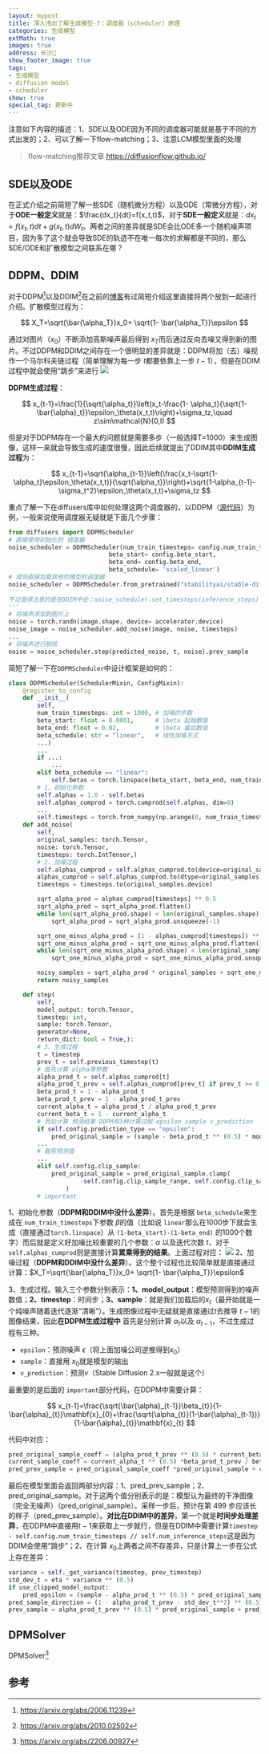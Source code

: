 ```yaml
---
layout: mypost
title: 深入浅出了解生成模型-7：调度器（scheduler）原理
categories: 生成模型
extMath: true
images: true
address: 长沙🌷
show_footer_image: true
tags:
- 生成模型
- diffusion model
- scheduler
show: true
special_tag: 更新中
---
```


注意如下内容的描述：1、SDE以及ODE因为不同的调度器可能就是基于不同的方式出发的；2、可以了解一下flow-matching；3、注意LCM模型里面的处理
> flow-matching推荐文章
> https://diffusionflow.github.io/

## SDE以及ODE
在正式介绍之前简短了解一些SDE（随机微分方程）以及ODE（常微分方程），对于**ODE一般定义**就是：$\frac{dx_t}{dt}=f(x_t,t)$，对于**SDE一般定义**就是：$dx_t=f(x_t,t)dt+g(x_t,t)dW_t$。两者之间的差异就是SDE会比ODE多一个随机噪声项目，因为多了这个就会导致SDE的轨迹不在唯一每次的求解都是不同的，那么SDE/ODE和扩散模型之间联系在哪？

## DDPM、DDIM
对于DDPM[^2]以及DDIM[^1]在之前的[博客](https://www.big-yellow-j.top/posts/2025/05/19/DiffusionModel.html)有过简短介绍这里直接将两个放到一起进行介绍。扩散模型过程为：

$$
X_T=\sqrt{\bar{\alpha_T}}x_0+ \sqrt{1- \bar{\alpha_T}}\epsilon
$$

通过对图片（$x_0$）不断添加高斯噪声最后得到 $x_T$而后通过反向去噪又得到新的图片。不过DDPM和DDIM之间存在一个很明显的差异就是：DDPM将加（去）噪视作一个马尔科夫链过程（简单理解为每一步 $t$都要依靠上一步 $t-1$），但是在DDIM过程中就会使用“跳步”来进行
![](https://s2.loli.net/2025/06/21/pwIndituAKX4kjh.webp)

**DDPM生成过程**：

$$
x_{t-1}=\frac{1}{\sqrt{\alpha_t}}\left(x_t-\frac{1- \alpha_t}{\sqrt{1-\bar{\alpha}_t}}\epsilon_\theta(x_t,t)\right)+\sigma_tz,\quad z\sim\mathcal{N}(0,I)
$$

但是对于DDPM存在一个最大的问题就是需要多步（一般选择T=1000）来生成图像，这样一来就会导致生成的速度很慢，因此后续就提出了DDIM其中**DDIM生成过程**为：

$$
x_{t-1}=\sqrt{\alpha_{t-1}}\left(\frac{x_t-\sqrt{1-\alpha_t}\epsilon_\theta(x_t,t)}{\sqrt{\alpha_t}}\right)+\sqrt{1-\alpha_{t-1}-\sigma_t^2}\epsilon_\theta(x_t,t)+\sigma_tz
$$

重点了解一下在diffusers库中如何处理这两个调度器的，以DDPM（[源代码](https://github.com/huggingface/diffusers/blob/d7dd924ece56cddf261cd8b9dd901cbfa594c62c/src/diffusers/schedulers/scheduling_ddpm.py#L129)）为例，一般来说使用调度器无疑就是下面几个步骤：
```python
from diffusers import DDPMScheduler
# 直接使用初始化的 调度器
noise_scheduler = DDPMScheduler(num_train_timesteps= config.num_train_timesteps,
                            beta_start= config.beta_start,
                            beta_end= config.beta_end,
                            beta_schedule= 'scaled_linear')
# 或则直接加载其他的模型的调度器
noise_scheduler = DDPMScheduler.from_pretrained("stabilityai/stable-diffusion-xl-base-1.0", cache_dir= config.cache_dir, subfolder="scheduler")
'''
不过值得注意的是在DDIM中会：noise_scheduler.set_timesteps(inference_steps) 来告诉用多少步进行推理（）
'''
# 将噪声添加到图片上
noise = torch.randn(image.shape, device= accelerator.device)
noise_image = noise_scheduler.add_noise(image, noise, timesteps)
...
# 将噪声进行剔除
noise = noise_scheduler.step(predicted_noise, t, noise).prev_sample
```

简短了解一下在`DDPMScheduler`中设计框架是如何的：

```python
class DDPMScheduler(SchedulerMixin, ConfigMixin):
    @register_to_config
    def __init__(
        self, 
        num_train_timesteps: int = 1000, # 加噪的步数
        beta_start: float = 0.0001,      # \beta 起始数值
        beta_end: float = 0.02,          # \beta 最后数值
        beta_schedule: str = "linear",   # 线性加噪方式
        ...)
        ...
        if ...:
            ...
        elif beta_schedule == "linear":
            self.betas = torch.linspace(beta_start, beta_end, num_train_timesteps, dtype=torch.float32)
        # 1、初始化参数
        self.alphas = 1.0 - self.betas
        self.alphas_cumprod = torch.cumprod(self.alphas, dim=0)
        ...
        self.timesteps = torch.from_numpy(np.arange(0, num_train_timesteps)[::-1].copy())
    def add_noise(
        self,
        original_samples: torch.Tensor,
        noise: torch.Tensor,
        timesteps: torch.IntTensor,)
        # 2、加噪过程
        self.alphas_cumprod = self.alphas_cumprod.to(device=original_samples.device)
        alphas_cumprod = self.alphas_cumprod.to(dtype=original_samples.dtype)
        timesteps = timesteps.to(original_samples.device)

        sqrt_alpha_prod = alphas_cumprod[timesteps] ** 0.5
        sqrt_alpha_prod = sqrt_alpha_prod.flatten()
        while len(sqrt_alpha_prod.shape) < len(original_samples.shape):
            sqrt_alpha_prod = sqrt_alpha_prod.unsqueeze(-1)

        sqrt_one_minus_alpha_prod = (1 - alphas_cumprod[timesteps]) ** 0.5
        sqrt_one_minus_alpha_prod = sqrt_one_minus_alpha_prod.flatten()
        while len(sqrt_one_minus_alpha_prod.shape) < len(original_samples.shape):
            sqrt_one_minus_alpha_prod = sqrt_one_minus_alpha_prod.unsqueeze(-1)

        noisy_samples = sqrt_alpha_prod * original_samples + sqrt_one_minus_alpha_prod * noise
        return noisy_samples

    def step(
        self,
        model_output: torch.Tensor,
        timestep: int,
        sample: torch.Tensor,
        generator=None,
        return_dict: bool = True,):
        # 3、生成过程
        t = timestep
        prev_t = self.previous_timestep(t)
        # 首先计算 alpha等参数
        alpha_prod_t = self.alphas_cumprod[t]
        alpha_prod_t_prev = self.alphas_cumprod[prev_t] if prev_t >= 0 else self.one
        beta_prod_t = 1 - alpha_prod_t
        beta_prod_t_prev = 1 - alpha_prod_t_prev
        current_alpha_t = alpha_prod_t / alpha_prod_t_prev
        current_beta_t = 1 - current_alpha_t
        # 而后计算 预测结果 DDPM有3种计算过程 epsilon sample v_prediction
        if self.config.prediction_type == "epsilon":
            pred_original_sample = (sample - beta_prod_t ** (0.5) * model_output) / alpha_prod_t ** (0.5)
        ...
        # 裁剪预测值
        ...
        elif self.config.clip_sample:
            pred_original_sample = pred_original_sample.clamp(
                    -self.config.clip_sample_range, self.config.clip_sample_range
                )
        # important
```
1、初始化参数（**DDPM和DDIM中没什么差异**）。首先是根据 `beta_schedule`来生成在 `num_train_timesteps`下参数 $\beta$的值（比如说 `linear`那么在1000步下就会生成（直接通过`torch.linspace`）从 `(1-beta_start)-(1-beta_end)` 的1000个数字）而后就是定义好加噪比较重要的几个参数：$\alpha$ 以及迭代次数 $t$，对于`self.alphas_cumprod`则是直接计算**累乘得到的结果**。上面过程对应：
![](https://s2.loli.net/2025/07/17/siqtr9gclwC7jZ1.png)
2、加噪过程（**DDPM和DDIM中没什么差异**）。这个整个过程也比较简单就是直接通过计算：$X_T=\sqrt{\bar{\alpha_T}}x_0+ \sqrt{1- \bar{\alpha_T}}\epsilon$

3、生成过程。输入三个参数分别表示：**1、model_output**：模型预测得到的噪声数值；**2、timestep**：时间步；**3、sample**：就是我们加载后的$x_t$（最开始就是一个纯噪声随着迭代逐渐“清晰”）。生成图像过程中无疑就是直接通过$t$去推导 $t-1$的图像结果，因此**在DDPM生成过程中** 首先是分别计算 $\alpha_{t}$以及 $\alpha_{t-1}$，不过生成过程有三种。
* `epsilon`：预测噪声 $\epsilon$（将上面加噪公司逆推得到$x_0$）
* `sample`：直接用 $x_0$就是模型的输出
* `v_prediction`：预测$v$（Stable Diffusion 2.x一般就是这个）

最重要的是后面的 `important`部分代码，在DDPM中需要计算：

$$
x_{t-1}=\frac{\sqrt{\bar{\alpha}_{t-1}}\beta_{t}}{1-\bar{\alpha}_{t}}\mathbf{x}_{0}+\frac{\sqrt{\alpha_{t}}(1-\bar{\alpha}_{t-1})}{1-\bar{\alpha}_{t}}\mathbf{x}_{t}
$$

代码中对应：
```python
pred_original_sample_coeff = (alpha_prod_t_prev ** (0.5) * current_beta_t) / beta_prod_t
current_sample_coeff = current_alpha_t ** (0.5) *beta_prod_t_prev / beta_prod_t
pred_prev_sample = pred_original_sample_coeff *pred_original_sample + current_sample_coeff * sample
```

最后在模型里面会返回两部分内容：1、pred_prev_sample；2、pred_original_sample。对于这两个值分别表示的是：模型认为最终的干净图像（完全无噪声）（pred_original_sample）。采样一步后，预计在第 499 步应该长的样子（pred_prev_sample）。**对比在DDIM中的差异**，第一个就是**时间步处理差异**，在DDPM中直接用$t-1$来获取上一步就行，但是在DDIM中需要计算`timestep - self.config.num_train_timesteps // self.num_inference_steps`这是因为DDIM会使用“跳步”；2、在计算 $x_0$上两者之间不存差异，只是计算上一步在公式上存在差异：
```python
variance = self._get_variance(timestep, prev_timestep)
std_dev_t = eta * variance ** (0.5)
if use_clipped_model_output:
    pred_epsilon = (sample - alpha_prod_t ** (0.5) * pred_original_sample) / beta_prod_t ** (0.5)
pred_sample_direction = (1 - alpha_prod_t_prev - std_dev_t**2) ** (0.5) * pred_epsilon
prev_sample = alpha_prod_t_prev ** (0.5) * pred_original_sample + pred_sample_direction
```

## DPMSolver
DPMSolver[^3]

## 参考
[^1]:https://arxiv.org/abs/2010.02502
[^2]:https://arxiv.org/abs/2006.11239
[^3]:https://arxiv.org/abs/2206.00927